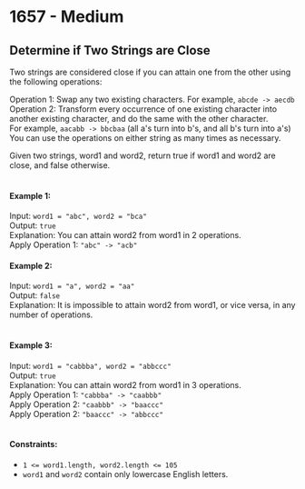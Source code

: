 # 1657 - Medium
## Determine if Two Strings are Close

Two strings are considered close if you can attain one from the other using the following operations:

Operation 1: Swap any two existing characters.
For example, `abcde -> aecdb`
<br/>
Operation 2: Transform every occurrence of one existing character into another existing character, and do the same with the other character.
<br/>
For example, `aacabb -> bbcbaa` (all a's turn into b's, and all b's turn into a's)
You can use the operations on either string as many times as necessary.

Given two strings, word1 and word2, return true if word1 and word2 are close, and false otherwise.
<br/><br/>

#### Example 1:

Input: `word1 = "abc", word2 = "bca"`<br/>
Output: `true`<br/>
Explanation: You can attain word2 from word1 in 2 operations.<br/>
Apply Operation 1: `"abc" -> "acb"`
<br/>

#### Example 2:

Input: `word1 = "a", word2 = "aa"`<br/>
Output: `false`<br/>
Explanation: It is impossible to attain word2 from word1, or vice versa, in any number of operations.<br/>
<br/>

#### Example 3:

Input: `word1 = "cabbba", word2 = "abbccc"`<br/>
Output: `true`<br/>
Explanation: You can attain word2 from word1 in 3 operations.<br/>
Apply Operation 1: `"cabbba" -> "caabbb"`<br/>
Apply Operation 2: `"caabbb" -> "baaccc"`<br/>
Apply Operation 2: `"baaccc" -> "abbccc"`<br/>
<br/>

#### Constraints:

- `1 <= word1.length, word2.length <= 105`
- `word1` and `word2` contain only lowercase English letters.

